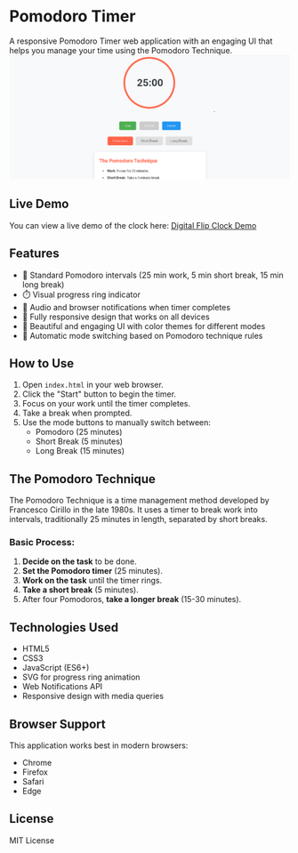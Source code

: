# Pomodoro Timer

A responsive Pomodoro Timer web application with an engaging UI that helps you manage your time using the Pomodoro Technique.
![Digital Flip Clock Demo](screenshot.png)

## Live Demo

You can view a live demo of the clock here: [Digital Flip Clock Demo](https://sk-ali-hussain.github.io/Flip-Clock/)


## Features

- 🍅 Standard Pomodoro intervals (25 min work, 5 min short break, 15 min long break)
- ⏱️ Visual progress ring indicator
- 🔔 Audio and browser notifications when timer completes
- 📱 Fully responsive design that works on all devices
- 🎨 Beautiful and engaging UI with color themes for different modes
- 🔄 Automatic mode switching based on Pomodoro technique rules

## How to Use

1. Open `index.html` in your web browser.
2. Click the "Start" button to begin the timer.
3. Focus on your work until the timer completes.
4. Take a break when prompted.
5. Use the mode buttons to manually switch between:
   - Pomodoro (25 minutes)
   - Short Break (5 minutes)
   - Long Break (15 minutes)

## The Pomodoro Technique

The Pomodoro Technique is a time management method developed by Francesco Cirillo in the late 1980s. It uses a timer to break work into intervals, traditionally 25 minutes in length, separated by short breaks.

### Basic Process:

1. **Decide on the task** to be done.
2. **Set the Pomodoro timer** (25 minutes).
3. **Work on the task** until the timer rings.
4. **Take a short break** (5 minutes).
5. After four Pomodoros, **take a longer break** (15-30 minutes).

## Technologies Used

- HTML5
- CSS3
- JavaScript (ES6+)
- SVG for progress ring animation
- Web Notifications API
- Responsive design with media queries

## Browser Support

This application works best in modern browsers:
- Chrome
- Firefox
- Safari
- Edge

## License

MIT License 
